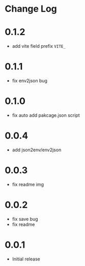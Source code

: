 # Change Log

# 0.1.2

- add vite field prefix `VITE_`

# 0.1.1

- fix env2json bug

# 0.1.0

- fix auto add pakcage.json script

# 0.0.4

- add json2env/env2json

# 0.0.3

- fix readme img

# 0.0.2

- fix save bug
- fix readme

# 0.0.1

- Initial release
